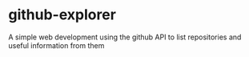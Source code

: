 # github-explorer
A simple web development using the github API to list repositories and useful information from them
